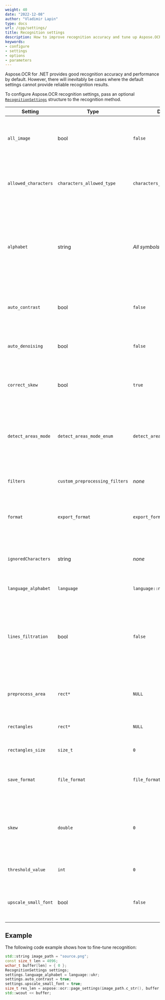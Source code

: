 ```yaml
---
weight: 40
date: "2022-12-08"
author: "Vladimir Lapin"
type: docs
url: /cpp/settings/
title: Recognition settings
description: How to improve recognition accuracy and tune up Aspose.OCR engine.
keywords:
- configure
- settings
- options
- parameters
---
```


Aspose.OCR for .NET provides good recognition accuracy and performance by default. However, there will inevitably be cases where the default settings cannot provide reliable recognition results.

To configure Aspose.OCR recognition settings, pass an optional [`RecognitionSettings`](https://reference.aspose.com/ocr/cpp/struct/recognition_settings/) structure to the recognition method.

Setting | Type | Default value | Description
------- | ---- | ------------- | -----------
`all_image` | bool | `false` | Force recognition of the entire image. Not used for [receipt recognition](/ocr/cpp/recognition/receipt/).
`allowed_characters` | `characters_allowed_type` | `characters_allowed_type::ALL` | The [predefined whitelist](/ocr/cpp/characters-whitelist/#predefined-character-sets) of characters Aspose.OCR engine will look for.
`alphabet` | string | _All symbols_ | A [custom list of characters](/ocr/cpp/characters-whitelist/#custom-characters-list) to be recognized, provided as a case-sensitive string. Characters that do not match the provided list are ignored.
`auto_contrast` | bool | `false` | Automatically [increase the contrast](/ocr/cpp/contrast/) of images before proceeding to recognition.
`auto_denoising` | bool | `false` | Automatically [remove noise](/ocr/cpp/denoise/) from images before proceeding to recognition.
`correct_skew` | bool | `true` | Automatically [correct image tilt (deskew)](/ocr/cpp/deskew/) before proceeding to recognition.
`detect_areas_mode` | `detect_areas_mode_enum` | `detect_areas_mode_enum::DOCUMENT` | Manually override the default [document areas detection method](/ocr/cpp/areas-detection/#area-detection-modes). Not used for [receipt recognition](/ocr/cpp/recognition/receipt/).
`filters` | `custom_preprocessing_filters` | _none_ | [Preprocessing filters](/ocr/cpp/image-preprocessing/) to be applied to the image.
`format` | `export_format` | `export_format::text` | The format of recognition results that are [stored in memory](/ocr/cpp/recognition/) (plain text, JSON or XML).
`ignoredCharacters` | string | _none_ | A [blacklist](/ocr/cpp/characters-blacklist/) of characters that are ignored during recognition.
`language_alphabet` | `language` | `language::none` | Specify a [language](/ocr/cpp/languages/) for recognition.
`lines_filtration` | bool | `false` | Set to `true` to recognize text in tables.<br />Set to `false` to improve performance by ignoring table structures and treating tables as plain text.
`preprocess_area` | `rect*` | `NULL` | Specify the image region to be affected by [preprocessing filters](/ocr/cpp/image-preprocessing/). 
`rectangles` | `rect*` | `NULL` | [Areas of the image](/ocr/cpp/image-regions-extract/) from which to extract text.
`rectangles_size` | `size_t` | `0` | The number of [recognition areas](/ocr/cpp/image-regions/).
`save_format` | `file_format` | `file_format::txt` | The file format in which the recognition result is [saved](/ocr/cpp/save-file/).
`skew` | `double` | `0` | Manually [rotate](/ocr/cpp/deskew/#manual-skew-correction) the image by the specified degree. Does not work if recognition areas are specified.
`threshold_value` | `int` | `0` | [Override](/ocr/cpp/binarization/#using-binarization-threshold) the automatic binarization settings.
`upscale_small_font` | bool | `false` | Improve small font recognition and detection of dense lines.

## Example

The following code example shows how to fine-tune recognition:

```cpp
std::string image_path = "source.png";
const size_t len = 4096;
wchar_t buffer[len] = { 0 };
RecognitionSettings settings;
settings.language_alphabet = language::ukr;
settings.auto_contrast = true;
settings.upscale_small_font = true;
size_t res_len = aspose::ocr::page_settings(image_path.c_str(), buffer, len, settings);
std::wcout << buffer;
```
